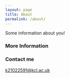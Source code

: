 ```yaml
---
layout: page
title: About
permalink: /about/
---
```


Some information about you!

### More Information



### Contact me

[k21022591@kcl.ac.uk](mailto:k21022591@kcl.ac.uk)
